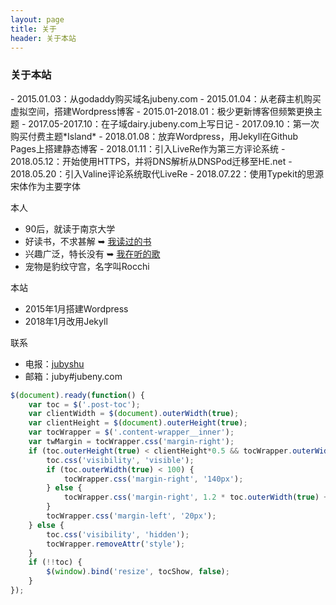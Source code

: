 ```yaml
---
layout: page 
title: 关于
header: 关于本站
---
```


<h3>关于本站</h3>
- 2015.01.03：从godaddy购买域名jubeny.com  
- 2015.01.04：从老薛主机购买虚拟空间，搭建Wordpress博客  
- 2015.01-2018.01：极少更新博客但频繁更换主题  
- 2017.05-2017.10：在子域dairy.jubeny.com上写日记  
- 2017.09.10：第一次购买付费主题*Island*  
- 2018.01.08：放弃Wordpress，用Jekyll在Github Pages上搭建静态博客  
- 2018.01.11：引入LiveRe作为第三方评论系统  
- 2018.05.12：开始使用HTTPS，并将DNS解析从DNSPod迁移至HE.net  
- 2018.05.20：引入Valine评论系统取代LiveRe  
- 2018.07.22：使用Typekit的思源宋体作为主要字体  

<i class="fa fa-user-o"> </i> 本人
- 90后，就读于南京大学
- 好读书，不求甚解 ➥ [我读过的书](http://jubeny.com/assets/my-booklist/)
- 兴趣广泛，特长没有 ➥ [我在听的歌](https://open.spotify.com/user/ybaichfkjx5z3yyu2d6s2ocyp?si=hlDROl_ESn-JSzDk_boJZQ)
- 宠物是豹纹守宫，名字叫Rocchi

<i class="fa fa-folder-o"></i> 本站
- 2015年1月搭建Wordpress
- 2018年1月改用Jekyll

<i class="fa fa-paper-plane-o"></i> 联系
- 电报：[jubyshu](https://t.me/jubyshu)
- 邮箱：juby#jubeny.com

```javascript
$(document).ready(function() {
    var toc = $('.post-toc');
    var clientWidth = $(document).outerWidth(true);
    var clientHeight = $(document).outerHeight(true);
    var tocWrapper = $('.content-wrapper__inner');
    var twMargin = tocWrapper.css('margin-right');
    if (toc.outerHeight(true) < clientHeight*0.5 && tocWrapper.outerWidth(true) >750) {
        toc.css('visibility', 'visible');
        if (toc.outerWidth(true) < 100) {
            tocWrapper.css('margin-right', '140px');
        } else {
            tocWrapper.css('margin-right', 1.2 * toc.outerWidth(true) + 'px');
        }
        tocWrapper.css('margin-left', '20px');
    } else {
        toc.css('visibility', 'hidden');
        tocWrapper.removeAttr('style');
    }
    if (!!toc) {
        $(window).bind('resize', tocShow, false);
    }
});
```
